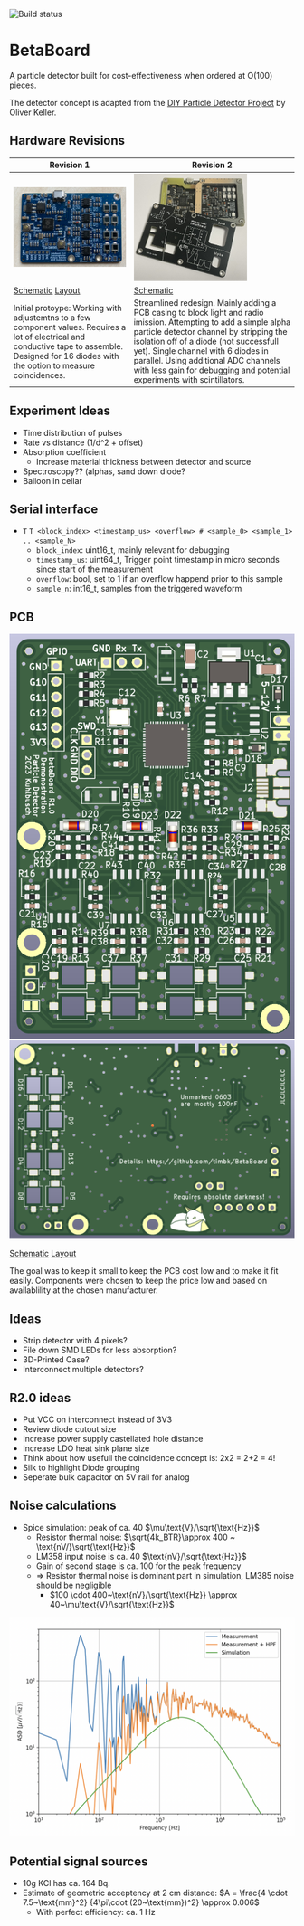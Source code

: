 ![Build status](https://github.com/timbk/BetaBoard/actions/workflows/build_test.yml/badge.svg)

# BetaBoard

A particle detector built for cost-effectiveness when ordered at O(100) pieces.

The detector concept is adapted from the [DIY Particle Detector Project](https://github.com/ozel/DIY_particle_detector) by Oliver Keller.

## Hardware Revisions

| Revision 1 | Revision 2 |
| --- | --- |
| <img src="other/img/picture_pcb_r1.jpeg" width=200 /> | <img src="other/img/picture_pcb_r2.jpeg" width=200 /> |
| [Schematic](hardware/betaBoard_r1.0/pdf/betaBoard_sch.pdf) [Layout](hardware/betaBoard_r1.0/pdf/betaBoard_pdf.pdf) | [Schematic](betaBoard/betaBoard_r2.0/betaBoard_r2.0_sch.pdf) |
| Initial protoype: Working with adjustemtns to a few component values. Requires a lot of electrical and conductive tape to assemble. Designed for 16 diodes with the option to measure coincidences. | Streamlined redesign. Mainly adding a PCB casing to block light and radio imission. Attempting to add a simple alpha particle detector channel by stripping the isolation off of a diode (not successfull yet). Single channel with 6 diodes in parallel. Using additional ADC channels with less gain for debugging and potential experiments with scintillators. |

## Experiment Ideas

* Time distribution of pulses
* Rate vs distance (1/d^2 + offset)
* Absorption coefficient
    * Increase material thickness between detector and source
* Spectroscopy?? (alphas, sand down diode?
* Balloon in cellar

## Serial interface

* `T` `T <block_index> <timestamp_us> <overflow> # <sample_0> <sample_1> .. <sample_N>`
    * `block_index`: uint16_t, mainly relevant for debugging
    * `timestamp_us`: uint64_t, Trigger point timestamp in micro seconds since start of the measurement
    * `overflow`: bool, set to 1 if an overflow happend prior to this sample
    * `sample_n`:  int16_t, samples from the triggered waveform

## PCB

![PCB front view](other/img/r1.0_pcb_front.png)
![PCB back view](other/img/r1.0_pcb_back.png)

[Schematic](betaBoard/pdf/betaBoard_sch.pdf)
[Layout](betaBoard/pdf/betaBoard_pdf.pdf)

The goal was to keep it small to keep the PCB cost low and to make it fit easily.
Components were chosen to keep the price low and based on availablility at the chosen manufacturer.

## Ideas

* Strip detector with 4 pixels?
* File down SMD LEDs for less absorption?
* 3D-Printed Case?
* Interconnect multiple detectors?

## R2.0 ideas

* Put VCC on interconnect instead of 3V3
* Review diode cutout size
* Increase power supply castellated hole distance
* Increase LDO heat sink plane size
* Think about how usefull the coincidence concept is: 2x2 = 2+2 = 4!
* Silk to highlight Diode grouping
* Seperate bulk capacitor on 5V rail for analog

## Noise calculations

* Spice simulation: peak of ca. 40 $\mu\text{V}/\sqrt{\text{Hz}}$
    * Resistor thermal noise: $\sqrt{4k_BTR}\approx 400 ~ \text{nV/}\sqrt{\text{Hz}}$
    * LM358 input noise is ca. 40 $\text{nV}/\sqrt{\text{Hz}}$
    * Gain of second stage is ca. 100 for the peak frequency
    * => Resistor thermal noise is dominant part in simulation, LM385 noise should be negligible
        * $100 \cdot 400~\text{nV}/\sqrt{\text{Hz}} \approx 40~\mu\text{V}/\sqrt{\text{Hz}}$

![Noise plot](other/img/noise_level_analysis.png)

## Potential signal sources

* 10g KCl has ca. 164 Bq.
* Estimate of geometric acceptency at 2 cm distance: $A = \frac{4 \cdot 7.5~\text{mm}^2} {4\pi\cdot (20~\text{mm})^2} \approx 0.006$
    * With perfect efficiency: ca. 1 Hz
